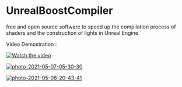 # UnrealBoostCompiler
free and open source software to speed up the compilation process of shaders and the construction of lights in Unreal Engine

Video Demostration :

[![Watch the video](https://external-content.duckduckgo.com/iu/?u=https%3A%2F%2Ftse4.mm.bing.net%2Fth%3Fid%3DOVF.ijztVC3fAJq2xQW6E43TRA%26pid%3DApi&f=1)](https://www.youtube.com/embed/9o42-3Odcto)


<a href="https://ibb.co/xYsQ9H2"><img src="https://i.ibb.co/68Z59By/photo-2021-05-07-05-30-30.jpg" alt="photo-2021-05-07-05-30-30" border="0" /></a>


<a href="https://ibb.co/PYP36Qs"><img src="https://i.ibb.co/DbvsRpP/photo-2021-05-08-20-43-41.jpg" alt="photo-2021-05-08-20-43-41" border="0" /></a>
